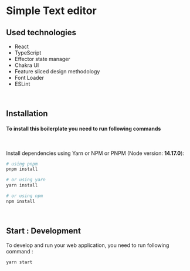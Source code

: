 # Simple Text editor

## Used technologies

- React
- TypeScript
- Effector state manager
- Chakra UI
- Feature sliced design methodology  
- Font Loader
- ESLint

<br />

## Installation

#### To install this boilerplate you need to run following commands
<br>

Install dependencies using Yarn or NPM or PNPM (Node version: <b>14.17.0</b>):

```bash
# using pnpm
pnpm install

# or using yarn
yarn install

# or using npm
npm install
```

<br />

## Start : Development

To develop and run your web application, you need to run following command :

```bash
yarn start
```

<br />